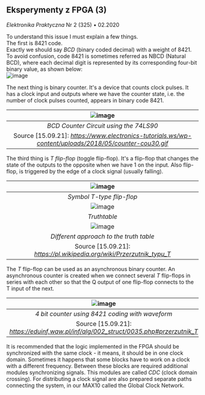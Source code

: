## Eksperymenty z FPGA (3)
*Elektronika Praktyczna* Nr 2 (325) • 02.2020

To understand this issue I must explain a few things. <br/>
The first is 8421 code. <br/>
Exactly we should say *BCD* (binary coded decimal) with a weight of 8421.
To avoid confusion, code 8421 is sometimes referred as NBCD (Natural BCD),
where each decimal digit is represented by its corresponding four-bit binary 
value, as shown below: <br/>
![image](https://user-images.githubusercontent.com/43972902/133499498-e328822e-ed11-44e2-b7a1-aed2f6b552a6.png)

The next thing is binary counter. It's a device that counts clock pulses. It has
a clock input and outputs where we have the counter state, i.e. the number of 
clock pulses counted, appears in binary code 8421.

| ![image](https://user-images.githubusercontent.com/43972902/133500359-10ac65c4-cf70-4761-bed0-2536e6c38344.png) |
|:--:|
| *BCD Counter Circuit using the 74LS90* |
| Source [15.09.21]: *https://www.electronics-tutorials.ws/wp-content/uploads/2018/05/counter-cou30.gif* |

The third thing is *T flip-flop* (toggle flip-flop). It's a flip-flop that 
changes the state of the outputs to the opposite when we have 1 on the input. 
Also flip-flop, is triggered by the edge of a clock signal (usually falling).

| ![image](https://user-images.githubusercontent.com/43972902/133502075-9da6374b-0731-47fa-8c1c-758f3e6fe6c8.png) |
|:--:|
| *Symbol T-type flip-flop* |
| ![image](https://user-images.githubusercontent.com/43972902/133502331-dce29000-1a04-4492-b8b7-02eb3db8da5d.png) |
| *Truthtable* |
|![image](https://user-images.githubusercontent.com/43972902/133503187-5f989c7c-cb22-4d39-a089-a53ab74754db.png)|
| *Different approach to the truth table*
| Source [15.09.21]: *https://pl.wikipedia.org/wiki/Przerzutnik_typu_T* | 

The *T* flip-flop can be used as an asynchronous binary counter. An asynchronous
counter is created when we connect several *T* flip-flops in series with each 
other so that the Q output of one flip-flop connects to the T input of the next.

| ![image](https://user-images.githubusercontent.com/43972902/133514492-afe32d52-471a-433a-b2d5-b029cad3047d.png) |
|:--:|
| *4 bit counter using 8421 coding with waveform* |
| Source [15.09.21]: *https://eduinf.waw.pl/inf/alg/002_struct/0035.php#przerzutnik_T* |

It is recommended that the logic implemented in the FPGA should be synchronized 
with the same clock - it means, it should be in one clock domain. Sometimes it
happens that some blocks have to work on a clock with a different frequency.
Between these blocks are required additional modules synchronizing signals.
This modules are called *CDC* (clock domain crossing). For distributing a clock
signal are also prepared separate paths connecting the system, in our MAX10 
called the Global Clock Network.
